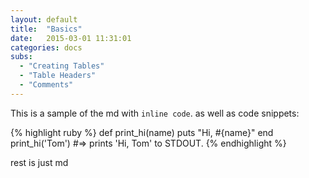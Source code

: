 ```yaml
---
layout: default
title:  "Basics"
date:   2015-03-01 11:31:01
categories: docs
subs:
  - "Creating Tables"
  - "Table Headers"
  - "Comments"
---
```

This is a sample of the md with `inline code`. as well as code snippets:

{% highlight ruby %}
def print_hi(name)
  puts "Hi, #{name}"
end
print_hi('Tom')
#=> prints 'Hi, Tom' to STDOUT.
{% endhighlight %}

rest is just md
